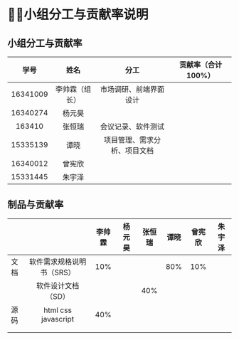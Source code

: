 # 􏰛􏰝小组分工与贡献率说明

## 小组分工与贡献率

|   学号   |      姓名      |             分工             | 贡献率（合计100%） |
| :------: | :------------: | :--------------------------: | :----------------: |
| 16341009 |  李帅霖（组长） |    市场调研、前端界面设计        |                    |
| 16340274 |     杨元昊     |                              |                    |
| 163410   |     张恒瑞     |    会议记录、软件测试           |                    |
| 15335139 |      谭晓      | 项目管理、需求分析、项目文档     |                    |
| 16340012 |     曾宪欣     |                              |                    |
| 15331445 |     朱宇泽     |                              |                    |

## 制品与贡献率

|      |                           | 李帅霖 | 杨元昊 | 张恒瑞  | 谭晓 | 曾宪欣 | 朱宇泽 |
| :--- | :-----------------------: | :----: | :----: | :--: | :--: | :----: | :----: |
| 文档 | 软件需求规格说明书（SRS）     |  10%   |        |      | 80%  |  10%   |        |
|      |    软件设计文档（SD）       |        |        | 40%  |      |        |        |
| 源码 |   html css javascript     |  40%   |        |      |      |        |        |
|      |                           |        |        |      |      |        |        |
|      |                           |        |        |      |      |        |        |

